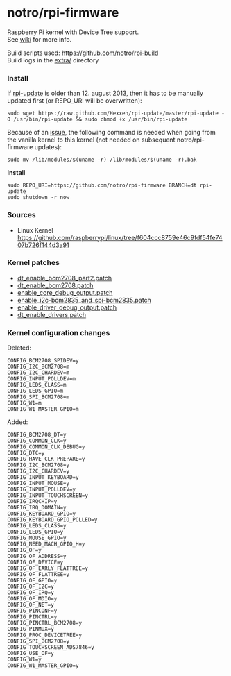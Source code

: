 
notro/rpi-firmware
=======================================================


Raspberry Pi kernel with Device Tree support.  
See [wiki](https://github.com/notro/rpi-firmware/wiki/Device-Tree) for more info.



Build scripts used: https://github.com/notro/rpi-build  
Build logs in the [extra/](https://github.com/notro/rpi-firmware/tree/master/extra) directory



### Install

If [rpi-update](https://github.com/Hexxeh/rpi-update) is older than 12. august 2013, then it has to be manually updated first (or REPO_URI will be overwritten):
```text
sudo wget https://raw.github.com/Hexxeh/rpi-update/master/rpi-update -O /usr/bin/rpi-update && sudo chmod +x /usr/bin/rpi-update
```

Because of an [issue](https://github.com/Hexxeh/rpi-update/issues/106), the following command is needed when going from the vanilla kernel to this kernel (not needed on subsequent notro/rpi-firmware updates):
```text
sudo mv /lib/modules/$(uname -r) /lib/modules/$(uname -r).bak
```

**Install**
```text
sudo REPO_URI=https://github.com/notro/rpi-firmware BRANCH=dt rpi-update
sudo shutdown -r now
```


### Sources

* Linux Kernel  
https://github.com/raspberrypi/linux/tree/f604ccc8759e46c9fdf54fe7407b726f144d3a91


### Kernel patches
* [dt_enable_bcm2708_part2.patch](https://github.com/notro/rpi-build/blob/master/patches/dt_enable_bcm2708_part2.patch)
* [dt_enable_bcm2708.patch](https://github.com/notro/rpi-build/blob/master/patches/dt_enable_bcm2708.patch)
* [enable_core_debug_output.patch](https://github.com/notro/rpi-build/blob/master/patches/enable_core_debug_output.patch)
* [enable_i2c-bcm2835_and_spi-bcm2835.patch](https://github.com/notro/rpi-build/blob/master/patches/enable_i2c-bcm2835_and_spi-bcm2835.patch)
* [enable_driver_debug_output.patch](https://github.com/notro/rpi-build/blob/master/patches/enable_driver_debug_output.patch)
* [dt_enable_drivers.patch](https://github.com/notro/rpi-build/blob/master/patches/dt_enable_drivers.patch)


### Kernel configuration changes

Deleted:  
```text
CONFIG_BCM2708_SPIDEV=y
CONFIG_I2C_BCM2708=m
CONFIG_I2C_CHARDEV=m
CONFIG_INPUT_POLLDEV=m
CONFIG_LEDS_CLASS=m
CONFIG_LEDS_GPIO=m
CONFIG_SPI_BCM2708=m
CONFIG_W1=m
CONFIG_W1_MASTER_GPIO=m
```

Added:  
```text
CONFIG_BCM2708_DT=y
CONFIG_COMMON_CLK=y
CONFIG_COMMON_CLK_DEBUG=y
CONFIG_DTC=y
CONFIG_HAVE_CLK_PREPARE=y
CONFIG_I2C_BCM2708=y
CONFIG_I2C_CHARDEV=y
CONFIG_INPUT_KEYBOARD=y
CONFIG_INPUT_MOUSE=y
CONFIG_INPUT_POLLDEV=y
CONFIG_INPUT_TOUCHSCREEN=y
CONFIG_IRQCHIP=y
CONFIG_IRQ_DOMAIN=y
CONFIG_KEYBOARD_GPIO=y
CONFIG_KEYBOARD_GPIO_POLLED=y
CONFIG_LEDS_CLASS=y
CONFIG_LEDS_GPIO=y
CONFIG_MOUSE_GPIO=y
CONFIG_NEED_MACH_GPIO_H=y
CONFIG_OF=y
CONFIG_OF_ADDRESS=y
CONFIG_OF_DEVICE=y
CONFIG_OF_EARLY_FLATTREE=y
CONFIG_OF_FLATTREE=y
CONFIG_OF_GPIO=y
CONFIG_OF_I2C=y
CONFIG_OF_IRQ=y
CONFIG_OF_MDIO=y
CONFIG_OF_NET=y
CONFIG_PINCONF=y
CONFIG_PINCTRL=y
CONFIG_PINCTRL_BCM2708=y
CONFIG_PINMUX=y
CONFIG_PROC_DEVICETREE=y
CONFIG_SPI_BCM2708=y
CONFIG_TOUCHSCREEN_ADS7846=y
CONFIG_USE_OF=y
CONFIG_W1=y
CONFIG_W1_MASTER_GPIO=y
```
